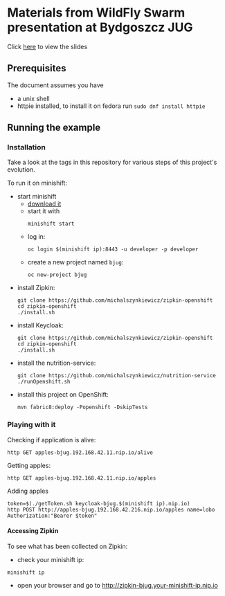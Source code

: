 # Materials from WildFly Swarm presentation at Bydgoszcz JUG

Click [here](https://github.com/michalszynkiewicz/bydgoszcz-jug-swarm-demo/blob/master/swarm-presentation-bjug.pdf) to view the slides

## Prerequisites
The document assumes you have 
 - a unix shell
 - httpie installed, to install it on fedora run `sudo dnf install httpie`

## Running the example

### Installation

Take a look at the tags in this repository for various
steps of this project's evolution.

To run it on minishift:
 - start  minishift 
    - [download it](https://github.com/minishift/minishift/releases)
    - start it with 
        ```
        minishift start
        ```
    - log in:
        ```
        oc login $(minishift ip):8443 -u developer -p developer
        ```
    - create a new project named `bjug`:
        ```
        oc new-project bjug
        ```
 - install Zipkin:
    ```
    git clone https://github.com/michalszynkiewicz/zipkin-openshift
    cd zipkin-openshift
    ./install.sh
    ```
 - install Keycloak:
    ```
    git clone https://github.com/michalszynkiewicz/zipkin-openshift
    cd zipkin-openshift
    ./install.sh
    ```
 - install the nutrition-service:
    ```
    git clone https://github.com/michalszynkiewicz/nutrition-service
    ./runOpenshift.sh
    ```
 - install this project on OpenShift:
    ```
    mvn fabric8:deploy -Popenshift -DskipTests
    ```
    
    
### Playing with it

Checking if application is alive:
```
http GET apples-bjug.192.168.42.11.nip.io/alive
```

Getting apples:
```
http GET apples-bjug.192.168.42.11.nip.io/apples
```

Adding apples
```
token=$(./getToken.sh keycloak-bjug.$(minishift ip).nip.io)
http POST http://apples-bjug.192.168.42.216.nip.io/apples name=lobo Authorization:"Bearer $token"
```

#### Accessing Zipkin
To see what has been collected on Zipkin:
- check your minishift ip:
```
minishift ip
``` 
- open your browser and go to 
http://zipkin-bjug.your-minishift-ip.nip.io
